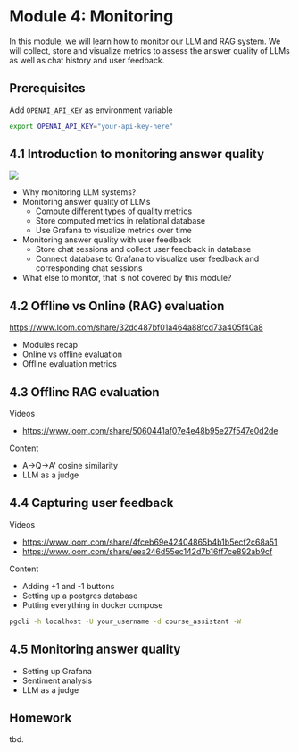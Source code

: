 # Module 4: Monitoring

In this module, we will learn how to monitor our LLM and RAG system. We will collect, store and visualize metrics to assess the answer quality of LLMs as well as chat history and user feedback. 

## Prerequisites

Add `OPENAI_API_KEY` as environment variable

```bash
export OPENAI_API_KEY="your-api-key-here"
```

## 4.1 Introduction to monitoring answer quality 

<a href="https://www.youtube.com/watch?v=OWqinqemCmk&list=PL3MmuxUbc_hIB4fSqLy_0AfTjVLpgjV3R">
  <img src="https://markdown-videos-api.jorgenkh.no/youtube/OWqinqemCmk">
</a>

* Why monitoring LLM systems?
* Monitoring answer quality of LLMs 
  * Compute different types of quality metrics
  * Store computed metrics in relational database
  * Use Grafana to visualize metrics over time
* Monitoring answer quality with user feedback
  * Store chat sessions and collect user feedback in database 
  * Connect database to Grafana to visualize user feedback and corresponding chat sessions
* What else to monitor, that is not covered by this module? 


## 4.2 Offline vs Online (RAG) evaluation

https://www.loom.com/share/32dc487bf01a464a88fcd73a405f40a8

* Modules recap
* Online vs offline evaluation
* Offline evaluation metrics 


## 4.3 Offline RAG evaluation

Videos

* https://www.loom.com/share/5060441af07e4e48b95e27f547e0d2de


Content

* A->Q->A' cosine similarity
* LLM as a judge



## 4.4 Capturing user feedback

Videos

* https://www.loom.com/share/4fceb69e42404865b4b1b5ecf2c68a51
* https://www.loom.com/share/eea246d55ec142d7b16ff7ce892ab9cf

Content

* Adding +1 and -1 buttons
* Setting up a postgres database
* Putting everything in docker compose

```bash
pgcli -h localhost -U your_username -d course_assistant -W
```


## 4.5 Monitoring answer quality

* Setting up Grafana
* Sentiment analysis
* LLM as a judge



## Homework

tbd.
